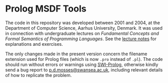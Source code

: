 # Prolog MSDF Tools

The code in this repository was developed between 2001 and 2004,
at the Department of Computer Science, Aarhus University, Denmark.
It was used in connection with undergraduate lectures on
_Fundamental Concepts and Formal Semantics of Programming Languages_.
See the [lecture notes] for explanations and exercises.

The only changes made in the present version concern the filename
extension used for Prolog files (which is now `.pro` instead of `.pl`).
The code should run without errors or warnings using [SWI-Prolog],
otherwise kindly send a bug report to 
[p.d.mosses@swansea.ac.uk](mailto:p.d.mosses@swansea.ac.uk),
including relevant details of how to replicate the problem.

[SWI-Prolog]: https://www.swi-prolog.org
  "SWI-Prolog home page"

[Lecture notes]: Notes.pdf
  "PDF of lecture notes"
